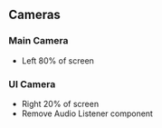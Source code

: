 ## Cameras

### Main Camera

* Left 80% of screen

### UI Camera

* Right 20% of screen
* Remove Audio Listener component
